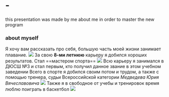 # -
this presentation was made by me about me in order to master the new program
### about myself
 Я хочу вам рассказать про себя, большую часть моей жизни занимает плавание.
![](https://vuzopedia.ru/storage/app/uploads/public/604/119/472/6041194720271488256943.jpg)
За свою **8-ми летнюю** карьеру я добился хороших результатов. Стал ==мастером спорта==
![](https://hub.ldpr.ru/media/images/43fe176e7d62c348ec4291048a987386ad2bcbcddc1379e1f75be27388bd30c8.jpg)
Всю карьеру я занимался в ДЮСШ №3 и стал первым, кто получил данное звание в этом учебном заведении
Всего в спорте я добился своим потом и трудом, а также с помощью тренера, судьи Всероссийской категории *Медведева Юрия Вячеславовича*
![](http://dush-3.ru/img_4101.jpg)
Также я в свободное от учебы и тренировок время люблю поиграть в баскетбол 
![](http://www.street-culture.net/wp-content/uploads/2017/07/Dunkers-MDF31546.jpg)
